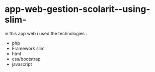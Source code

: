 # app-web-gestion-scolarit--using-slim-
in this app web i used the technologies :
- php 
- Framework slim
- html 
- css/bootstrap
- javascript
